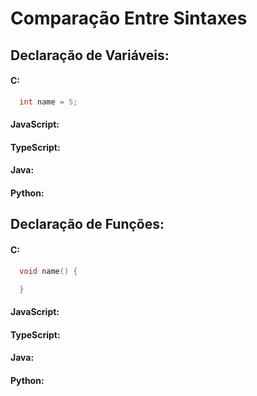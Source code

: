 # Comparação Entre Sintaxes

## Declaração de Variáveis:
#### C:
  ```c
    int name = 5;
  ```
#### JavaScript:
#### TypeScript:
#### Java:
#### Python:

## Declaração de Funções:
#### C:
  ```c
    void name() {

    }
  ```
#### JavaScript:
#### TypeScript:
#### Java:
#### Python: